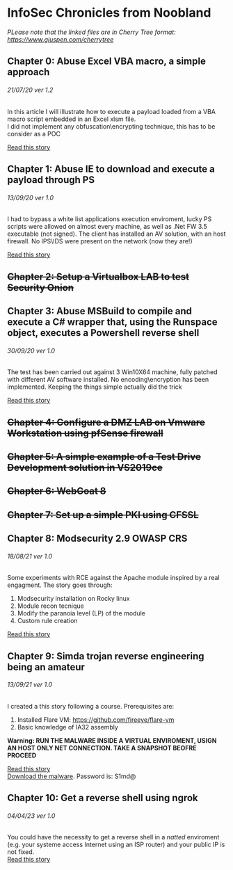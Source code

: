 # InfoSec Chronicles from Noobland
<i>PLease note that the linked files are in Cherry Tree format: https://www.giuspen.com/cherrytree</i>

## Chapter 0: Abuse Excel VBA macro, a simple approach
###### 21/07/20 ver 1.2
In this article I will illustrate how to execute a payload loaded from a VBA macro script embedded in an Excel xlsm file.<br>
I did not implement any obfuscation\encrypting technique, this has to be consider as a POC

[Read this story](./chapters/chap0.ctb)

## Chapter 1: Abuse IE to download and execute a payload through PS
###### 13/09/20 ver 1.0
I had to bypass a white list applications execution enviroment, lucky PS scripts were allowed on almost every machine, as well as .Net FW 3.5 executable (not signed).
The client has installed an AV solution, with an host firewall. No IPS\IDS were present on the network (now they are!)

[Read this story](./chapters/chap1.ctb)

##  ~~Chapter 2: Setup a Virtualbox LAB to test Security Onion~~

## Chapter 3: Abuse MSBuild to compile and execute a C# wrapper that, using the Runspace object, executes a Powershell reverse shell
###### 30/09/20 ver 1.0
The test has been carried out against 3 Win10X64 machine, fully patched with different AV software installed.
No encoding\encryption has been implemented. Keeping the things simple actually did the trick

[Read this story](./chapters/chap3.ctb)

## ~~Chapter 4: Configure a DMZ LAB on Vmware Workstation using pfSense firewall~~

## ~~Chapter 5: A simple example of a Test Drive Development solution in VS2019ce~~

##  ~~Chapter 6: WebGoat 8~~


## ~~Chapter 7: Set up a simple PKI using CFSSL~~

## Chapter 8: Modsecurity 2.9 OWASP CRS 
###### 18/08/21 ver 1.0
Some experiments with RCE against  the Apache module inspired by a real engagment. The story goes through:
1. Modsecurity installation on Rocky linux
2. Module recon tecnique
3. Modify the paranoia level (LP) of the module
4. Custom rule creation

[Read this story](./chapters/chap8.ctb)

## Chapter 9: Simda trojan reverse engineering being an amateur
###### 13/09/21 ver 1.0
I created a this story following a course. Prerequisites are:
1. Installed Flare VM: https://github.com/fireeye/flare-vm
2. Basic knowledge of IA32 assembly

<b>Warning: RUN THE MALWARE INSIDE A VIRTUAL ENVIROMENT, USIGN AN HOST ONLY NET CONNECTION. TAKE A SNAPSHOT BEOFRE PROCEED
</b>

[Read this story](./chapters/chap9.ctb)
<br/>
[Download the malware](./simda.7z). Password is: S1md@

## Chapter 10: Get a reverse shell using ngrok
###### 04/04/23 ver 1.0

You could have the necessity to get a reverse shell in a <i>natted</i> enviroment (e.g. your systeme access Internet using an ISP router) and your public IP is not fixed. 
<br>[Read this story](./chapters/chap10.ctb)


 
